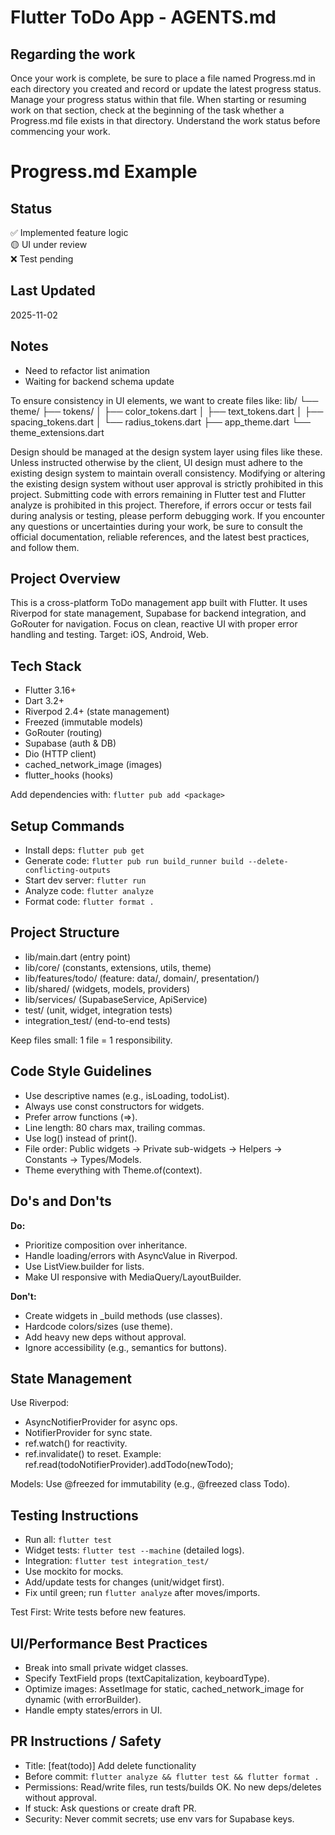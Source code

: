 # Flutter ToDo App - AGENTS.md

## Regarding the work
Once your work is complete, be sure to place a file named Progress.md in each directory you created and record or update the latest progress status. Manage your progress status within that file.
When starting or resuming work on that section, check at the beginning of the task whether a Progress.md file exists in that directory. Understand the work status before commencing your work.
# Progress.md Example

## Status
✅ Implemented feature logic  
🟡 UI under review  
❌ Test pending

## Last Updated
2025-11-02

## Notes
- Need to refactor list animation
- Waiting for backend schema update

To ensure consistency in UI elements, we want to create files like:
lib/
 └── theme/
      ├── tokens/
      │     ├── color_tokens.dart
      │     ├── text_tokens.dart
      │     ├── spacing_tokens.dart
      │     └── radius_tokens.dart
      ├── app_theme.dart
      └── theme_extensions.dart

Design should be managed at the design system layer using files like these. Unless instructed otherwise by the client, UI design must adhere to the existing design system to maintain overall consistency. Modifying or altering the existing design system without user approval is strictly prohibited in this project.
Submitting code with errors remaining in Flutter test and Flutter analyze is prohibited in this project.
Therefore, if errors occur or tests fail during analysis or testing, please perform debugging work.
If you encounter any questions or uncertainties during your work, be sure to consult the official documentation, reliable references, and the latest best practices, and follow them.


## Project Overview
This is a cross-platform ToDo management app built with Flutter. It uses Riverpod for state management, Supabase for backend integration, and GoRouter for navigation. Focus on clean, reactive UI with proper error handling and testing. Target: iOS, Android, Web.

## Tech Stack
- Flutter 3.16+
- Dart 3.2+
- Riverpod 2.4+ (state management)
- Freezed (immutable models)
- GoRouter (routing)
- Supabase (auth & DB)
- Dio (HTTP client)
- cached_network_image (images)
- flutter_hooks (hooks)

Add dependencies with: `flutter pub add <package>`

## Setup Commands
- Install deps: `flutter pub get`
- Generate code: `flutter pub run build_runner build --delete-conflicting-outputs`
- Start dev server: `flutter run`
- Analyze code: `flutter analyze`
- Format code: `flutter format .`

## Project Structure
- lib/main.dart (entry point)
- lib/core/ (constants, extensions, utils, theme)
- lib/features/todo/ (feature: data/, domain/, presentation/)
- lib/shared/ (widgets, models, providers)
- lib/services/ (SupabaseService, ApiService)
- test/ (unit, widget, integration tests)
- integration_test/ (end-to-end tests)

Keep files small: 1 file = 1 responsibility.

## Code Style Guidelines
- Use descriptive names (e.g., isLoading, todoList).
- Always use const constructors for widgets.
- Prefer arrow functions (=>).
- Line length: 80 chars max, trailing commas.
- Use log() instead of print().
- File order: Public widgets → Private sub-widgets → Helpers → Constants → Types/Models.
- Theme everything with Theme.of(context).

## Do's and Don'ts
**Do:**
- Prioritize composition over inheritance.
- Handle loading/errors with AsyncValue in Riverpod.
- Use ListView.builder for lists.
- Make UI responsive with MediaQuery/LayoutBuilder.

**Don't:**
- Create widgets in _build methods (use classes).
- Hardcode colors/sizes (use theme).
- Add heavy new deps without approval.
- Ignore accessibility (e.g., semantics for buttons).

## State Management
Use Riverpod:
- AsyncNotifierProvider for async ops.
- NotifierProvider for sync state.
- ref.watch() for reactivity.
- ref.invalidate() to reset.
Example: ref.read(todoNotifierProvider).addTodo(newTodo);

Models: Use @freezed for immutability (e.g., @freezed class Todo).

## Testing Instructions
- Run all: `flutter test`
- Widget tests: `flutter test --machine` (detailed logs).
- Integration: `flutter test integration_test/`
- Use mockito for mocks.
- Add/update tests for changes (unit/widget first).
- Fix until green; run `flutter analyze` after moves/imports.

Test First: Write tests before new features.

## UI/Performance Best Practices
- Break into small private widget classes.
- Specify TextField props (textCapitalization, keyboardType).
- Optimize images: AssetImage for static, cached_network_image for dynamic (with errorBuilder).
- Handle empty states/errors in UI.

## PR Instructions / Safety
- Title: [feat(todo)] Add delete functionality
- Before commit: `flutter analyze && flutter test && flutter format .`
- Permissions: Read/write files, run tests/builds OK. No new deps/deletes without approval.
- If stuck: Ask questions or create draft PR.
- Security: Never commit secrets; use env vars for Supabase keys.

